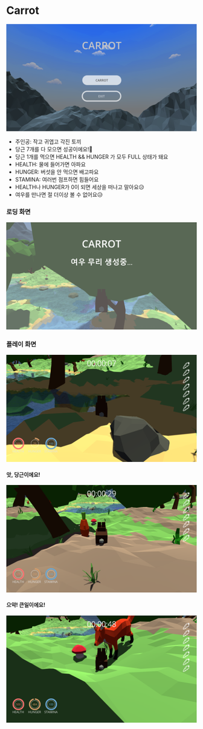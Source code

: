 # Carrot
![init](img/init.png)

- 주인공: 작고 귀엽고 각진 토끼
- 당근 7개를 다 모으면 성공이에요!🎉
- 당근 1개를 먹으면 HEALTH && HUNGER 가 모두 FULL 상태가 돼요
- HEALTH: 물에 들어가면 아파요
- HUNGER: 버섯을 안 먹으면 배고파요
- STAMINA: 여러번 점프하면 힘들어요
- HEALTH나 HUNGER가 0이 되면 세상을 떠나고 말아요😥
- 여우를 만나면 절 더이상 볼 수 없어요😥

### 로딩 화면
![LOADING](img/loading.png)

### 플레이 화면
![water](img/water.png)

#### 앗, 당근이에요!
![carrot](img/carrot.png)

#### 으악! 큰일이에요!
![fox](img/fox.png)
